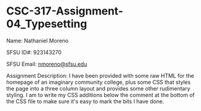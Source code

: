 # CSC-317-Assignment-04_Typesetting

Name:
Nathaniel Moreno

SFSU ID#:
923143270

SFSU Email:
nmoreno@sfsu.edu

Assignment Description:
I have been provided with some raw HTML for the homepage of an imaginary community college, plus some CSS that styles the page into a three column layout and provides some other rudimentary styling. I am to write my CSS additions below the comment at the bottom of the CSS file to make sure it's easy to mark the bits I have done. 

